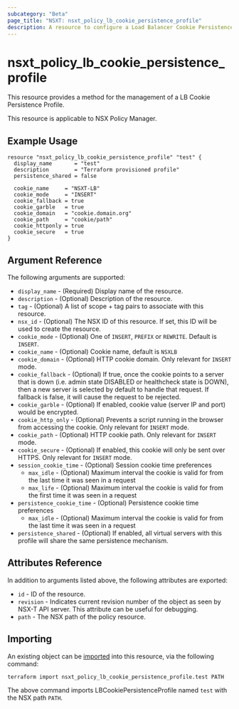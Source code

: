 ```yaml
---
subcategory: "Beta"
page_title: "NSXT: nsxt_policy_lb_cookie_persistence_profile"
description: A resource to configure a Load Balancer Cookie Persistence Profile.
---
```


# nsxt_policy_lb_cookie_persistence_profile

This resource provides a method for the management of a LB Cookie Persistence Profile.

This resource is applicable to NSX Policy Manager.

## Example Usage

```hcl
resource "nsxt_policy_lb_cookie_persistence_profile" "test" {
  display_name       = "test"
  description        = "Terraform provisioned profile"
  persistence_shared = false

  cookie_name     = "NSXT-LB"
  cookie_mode     = "INSERT"
  cookie_fallback = true
  cookie_garble   = true
  cookie_domain   = "cookie.domain.org"
  cookie_path     = "cookie/path"
  cookie_httponly = true
  cookie_secure   = true
}
```

## Argument Reference

The following arguments are supported:

* `display_name` - (Required) Display name of the resource.
* `description` - (Optional) Description of the resource.
* `tag` - (Optional) A list of scope + tag pairs to associate with this resource.
* `nsx_id` - (Optional) The NSX ID of this resource. If set, this ID will be used to create the resource.
* `cookie_mode` - (Optional) One of `INSERT`, `PREFIX` or `REWRITE`. Default is `INSERT`.
* `cookie_name` - (Optional) Cookie name, default is `NSXLB`
* `cookie_domain` - (Optional) HTTP cookie domain. Only relevant for `INSERT` mode.
* `cookie_fallback` - (Optional) If true, once the cookie points to a server that is down (i.e. admin state DISABLED or healthcheck state is DOWN), then a new server is selected by default to handle that request. If fallback is false, it will cause the request to be rejected.
* `cookie_garble` - (Optional) If enabled, cookie value (server IP and port) would be encrypted.
* `cookie_http_only` - (Optional) Prevents a script running in the browser from accessing the cookie. Only relevant for `INSERT` mode.
* `cookie_path` - (Optional) HTTP cookie path. Only relevant for `INSERT` mode.
* `cookie_secure` - (Optional) If enabled, this cookie will only be sent over HTTPS. Only relevant for `INSERT` mode.
* `session_cookie_time` - (Optional) Session cookie time preferences
    * `max_idle` - (Optional) Maximum interval the cookie is valid for from the last time it was seen in a request
    * `max_life` - (Optional) Maximum interval the cookie is valid for from the first time it was seen in a request
* `persistence_cookie_time` - (Optional) Persistence cookie time preferences
    * `max_idle` - (Optional) Maximum interval the cookie is valid for from the last time it was seen in a request
* `persistence_shared` - (Optional) If enabled, all virtual servers with this profile will share the same persistence mechanism.

## Attributes Reference

In addition to arguments listed above, the following attributes are exported:

* `id` - ID of the resource.
* `revision` - Indicates current revision number of the object as seen by NSX-T API server. This attribute can be useful for debugging.
* `path` - The NSX path of the policy resource.

## Importing

An existing object can be [imported][docs-import] into this resource, via the following command:

[docs-import]: https://developer.hashicorp.com/terraform/cli/import

```shell
terraform import nsxt_policy_lb_cookie_persistence_profile.test PATH
```

The above command imports LBCookiePersistenceProfile named `test` with the NSX path `PATH`.
